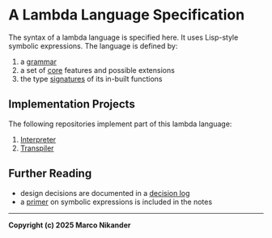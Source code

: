 # A Lambda Language Specification

The syntax of a lambda language is specified here.
It uses Lisp-style symbolic expressions.
The language is defined by:
1. a [grammar](grammar.md)
2. a set of [core](core.md) features and possible extensions
3. the type [signatures](signatures.md) of its in-built functions

## Implementation Projects

The following repositories implement part of this lambda language:

1. [Interpreter](https://github.com/mnikander/interpreter)
2. [Transpiler](https://github.com/mnikander/transpiler)

## Further Reading
- design decisions are documented in a [decision log](decisions.md)
- a [primer](notes/primer.md) on symbolic expressions is included in the notes

---
**Copyright (c) 2025 Marco Nikander**

